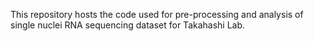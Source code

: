 This repository hosts the code used for pre-processing and analysis of single nuclei RNA sequencing dataset for Takahashi Lab.
